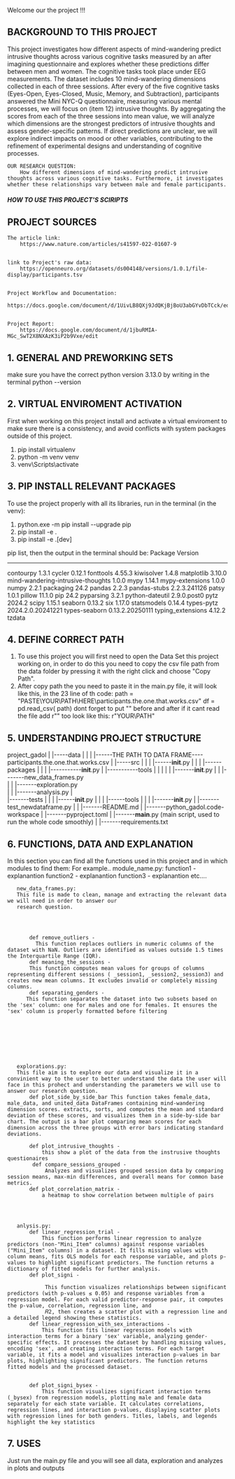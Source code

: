 Welcome our the project !!!
## BACKGROUND TO THIS PROJECT
   This project investigates how different aspects of mind-wandering predict intrusive thoughts across various cognitive tasks measured by an after imagining questionnaire and explores whether these predictions differ between men and women. The cognitive tasks took place under EEG measurements.
   The dataset includes 10 mind-wandering dimensions collected in each of three sessions.
   After every of the five cognitive tasks (Eyes-Open, Eyes-Closed, Music, Memory, and Subtraction), participants answered the Mini NYC-Q questionnaire, measuring various mental processes, we will focus on (item 12) intrusive thoughts.
   By aggregating the scores from each of the three sessions into mean value, we will analyze which dimensions are the strongest predictors of intrusive thoughts and assess gender-specific patterns. If direct predictions are unclear, we will explore indirect impacts on mood or other variables, contributing to the refinement of experimental designs and understanding of cognitive processes.




    OUR RESEARCH QUESTION:
        How different dimensions of mind-wandering predict intrusive thoughts across various cognitive tasks. Furthermore, it investigates whether these relationships vary between male and female participants.




##### HOW TO USE THIS PROJECT'S SCIRIPTS #####
## PROJECT SOURCES
    The article link:
        https://www.nature.com/articles/s41597-022-01607-9


    link to Project's raw data:
        https://openneuro.org/datasets/ds004148/versions/1.0.1/file-display/participants.tsv


    Project Workflow and Documentation:
        https://docs.google.com/document/d/1UivLB8QXj9JdQKjBjBoU3abGYvDbTCck/edit


    Project Report:
        https://docs.google.com/document/d/1jbuRMIA-MGc_SwT2X8NXAzK3iP2b9Vxe/edit
## 1. GENERAL AND PREWORKING SETS
   make sure you have the correct python version 3.13.0 by writing in the terminal python --version
## 2. VIRTUAL ENVIROMENT ACTIVATION
First when working on this project install and activate a virtual enviroment to make sure there is a consistency, and avoid conflicts with system packages outside of this project.
1) pip install virtualenv
2) python -m venv venv
3) venv\Scripts\activate
## 3. PIP INSTALL RELEVANT PACKAGES
   To use the project properly with all its libraries,
   run in the terminal (in the venv):
   1) python.exe -m pip install --upgrade pip
   2) pip install -e .
   3) pip install -e .[dev]

   pip list,
    then the output in the terminal should be:
    Package         Version
--------------- -----------
contourpy                         1.3.1
cycler                            0.12.1
fonttools                         4.55.3
kiwisolver                        1.4.8
matplotlib                        3.10.0
mind-wandering-intrusive-thoughts 1.0.0
mypy                              1.14.1
mypy-extensions                   1.0.0
numpy                             2.2.1
packaging                         24.2
pandas                            2.2.3
pandas-stubs                      2.2.3.241126
patsy                             1.0.1
pillow                            11.1.0
pip                               24.2
pyparsing                         3.2.1
python-dateutil                   2.9.0.post0
pytz                              2024.2
scipy                             1.15.1
seaborn                           0.13.2
six                               1.17.0
statsmodels                       0.14.4
types-pytz                        2024.2.0.20241221
types-seaborn                     0.13.2.20250111
typing_extensions                 4.12.2
tzdata    
## 4. DEFINE CORRECT PATH
   1. To use this project you will first need to open the Data Set this project working on,
   in order to do this you need to copy the csv file path from the data folder by pressing it with the right click and choose "Copy Path".
   2. After copy path the you need to paste it in the main.py file,
       it will look like this, in the 23 line of th code:
            path = "PASTE\YOUR\PATH\HERE\participants.the.one.that.works.csv"
            df = pd.read_csv( path)
       dont forget to put "" before and after
       if it cant read the file add r"" too look like this: r"YOUR\PATH"
## 5. UNDERSTANDING PROJECT STRUCTURE
project_gadol
   |
   |-----data
   |       |
   |       |------THE PATH TO DATA FRAME---- participants.the.one.that.works.csv
   |
   |-----src
   |       |
   |       |------__init__.py
   |       |
   |       |------packages
   |                  |
   |                  |-----------__init__.py
   |                  |-----------tools
   |                  |            |
   |                  |            |-------__init__.py
   |                  |            |-------new_data_frames.py    
   |                  |            |-------exploration.py          
   |                  |            |-------analysis.py
   |      
   |-------tests
   |       |
   |       |------__init__.py
   |       |
   |       |------tools
   |                |
   |                |-------__init__.py
   |                |-------test_newdataframe.py
   |
   |
   |-------README.md
   |
   |-------python_gadol.code-workspace
   |
   |-------pyproject.toml
   |
   |-------__main__.py (main script, used to run the whole code smoothly)
   |
   |-------requirements.txt
## 6. FUNCTIONS, DATA AND EXPLANATION
   In this section you can find all the functions used in this project and in which modules to find them:
   For example..
       module_name.py:
           function1 -
               explanantion
           function2 -
               explanantion
           function3 -
               explanantion
           etc....








       new_data_frames.py:
       This file is made to clean, manage and extracting the relevant data we will need in order to answer our
       research question.




           def remove_outliers -
             This function replaces outliers in numeric columns of the dataset with NaN. Outliers are identified as values outside 1.5 times the Interquartile Range (IQR).
           def meaning_the_sessions -
           This function computes mean values for groups of columns representing different sessions ( _session1, _session2,_session3) and creates new mean columns. It excludes invalid or completely missing columns.
           def separating_genders -
          This function separates the dataset into two subsets based on the 'sex' column: one for males and one for females. It ensures the 'sex' column is properly formatted before filtering








       explorations.py:
       This file aim is to explore our data and visualize it in a convinient way to the user to better understand the data the user will face in this prohect and understanding the parameters we will use to answer our research question.
           def plot_side_by_side_bar This function takes female_data, male_data, and united_data DataFrames containing mind-wandering dimension scores. extracts, sorts, and computes the mean and standard deviation of these scores, and visualizes them in a side-by-side bar chart. The output is a bar plot comparing mean scores for each dimension across the three groups with error bars indicating standard deviations.
         
           def plot_intrusive_thoughts -
               this show a plot of the data from the instrusive thoughts questionaires
            def compare_sessions_grouped -
                Analyzes and visualizes grouped session data by comparing session means, max-min differences, and overall means for common base metrics.
           def plot_correlation_matrix -
               a heatmap to show correlation between multiple of pairs




       anlysis.py:
           def linear_regression_trial -
               This function performs linear regression to analyze predictors (non-"Mini_Item" columns) against response variables ("Mini_Item" columns) in a dataset. It fills missing values with column means, fits OLS models for each response variable, and plots p-values to highlight significant predictors. The function returns a dictionary of fitted models for further analysis.
           def plot_signi -
               
                This function visualizes relationships between significant predictors (with p-values ≤ 0.05) and response variables from a regression model. For each valid predictor-response pair, it computes the p-value, correlation, regression line, and
                𝑅2, then creates a scatter plot with a regression line and a detailed legend showing these statistics.
           def linear_regression_with_sex_interactions -
               This function fits linear regression models with interaction terms for a binary 'sex' variable, analyzing gender-specific effects. It processes the dataset by handling missing values, encoding 'sex', and creating interaction terms. For each target variable, it fits a model and visualizes interaction p-values in bar plots, highlighting significant predictors. The function returns fitted models and the processed dataset.


           def plot_signi_bysex -
               This function visualizes significant interaction terms (_bysex) from regression models, plotting male and female data separately for each state variable. It calculates correlations, regression lines, and interaction p-values, displaying scatter plots with regression lines for both genders. Titles, labels, and legends highlight the key statistics
## 7. USES
   Just run the main.py file and you will see all data, exploration and analyzes in plots and outputs



















